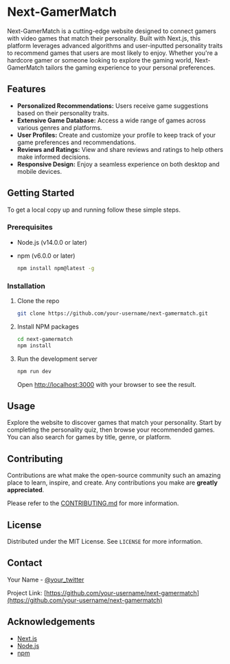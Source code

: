 # Next-GamerMatch

Next-GamerMatch is a cutting-edge website designed to connect gamers with video games that match their personality. Built with Next.js, this platform leverages advanced algorithms and user-inputted personality traits to recommend games that users are most likely to enjoy. Whether you're a hardcore gamer or someone looking to explore the gaming world, Next-GamerMatch tailors the gaming experience to your personal preferences.

## Features

- **Personalized Recommendations:** Users receive game suggestions based on their personality traits.
- **Extensive Game Database:** Access a wide range of games across various genres and platforms.
- **User Profiles:** Create and customize your profile to keep track of your game preferences and recommendations.
- **Reviews and Ratings:** View and share reviews and ratings to help others make informed decisions.
- **Responsive Design:** Enjoy a seamless experience on both desktop and mobile devices.

## Getting Started

To get a local copy up and running follow these simple steps.

### Prerequisites

- Node.js (v14.0.0 or later)
- npm (v6.0.0 or later)

  ```sh
  npm install npm@latest -g
  ```

### Installation

1. Clone the repo

   ```sh
   git clone https://github.com/your-username/next-gamermatch.git
   ```

2. Install NPM packages

   ```sh
   cd next-gamermatch
   npm install
   ```

3. Run the development server

   ```sh
   npm run dev
   ```

   Open [http://localhost:3000](http://localhost:3000) with your browser to see the result.

## Usage

Explore the website to discover games that match your personality. Start by completing the personality quiz, then browse your recommended games. You can also search for games by title, genre, or platform.

## Contributing

Contributions are what make the open-source community such an amazing place to learn, inspire, and create. Any contributions you make are **greatly appreciated**.

Please refer to the [CONTRIBUTING.md](CONTRIBUTING.md) for more information.

## License

Distributed under the MIT License. See `LICENSE` for more information.

## Contact

Your Name - [@your_twitter](https://twitter.com/your_twitter)

Project Link: [https://github.com/your-username/next-gamermatch](https://github.com/your-username/next-gamermatch)

## Acknowledgements

- [Next.js](https://nextjs.org/)
- [Node.js](https://nodejs.org/)
- [npm](https://npmjs.com/)
